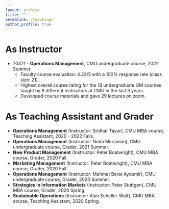 ```yaml
---
layout: archive
title: ""
permalink: /teaching/
author_profile: true
---
```

# As Instructor

- 70371 - __Operations Management__, CMU undergraduate course, 2022 Summer.
  - Faculty course evaluation: 4.33/5 with a 100% response rate (class size: 21).
  - Highest overall course rating for the 18 undergraduate OM courses taught by 9 different instructors at CMU in the last 3 years.
  - Developed course materials and gave 29 lectures on zoom.

# As Teaching Assistant and Grader

- __Operations Management__ (Instructor: Sridhar Tayur), CMU MBA course, Teaching Assistant, 2020 - 2022 Falls.
- __Operations Management__ (Instructor: Neda Mirzaeian), CMU undergraduate course, Grader, 2021 Summer.
- __New Product Management__ (Instructor: Peter Boatwright), CMU MBA course, Grader, 2020 Fall.
- __Marketing Management__ (Instructor: Peter Boatwright), CMU MBA course, Grader, 2020 Fall.
- __Operations Management__ (Instructor: Mehmet Berat Aydemir), CMU undergraduate course, Grader, 2020 Summer.
- __Strategies in Information Markets__ (Instructor: Peter Stuttgen), CMU MBA course, Grader, 2020 Spring.
- __Sustainable Operations__ (Instructor: Alan Scheller-Wolf), CMU MBA course, Teaching Assistant, 2020 Spring.
